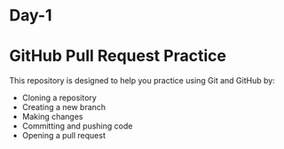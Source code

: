 # Day-1
# GitHub Pull Request Practice

This repository is designed to help you practice using Git and GitHub by:

- Cloning a repository
- Creating a new branch
- Making changes
- Committing and pushing code
- Opening a pull request
